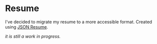 # Resume
I've decided to migrate my resume to a more accessible format. Created using [JSON Resume](https://github.com/jsonresume/resume-cliq).

*it is still a work in progress.*